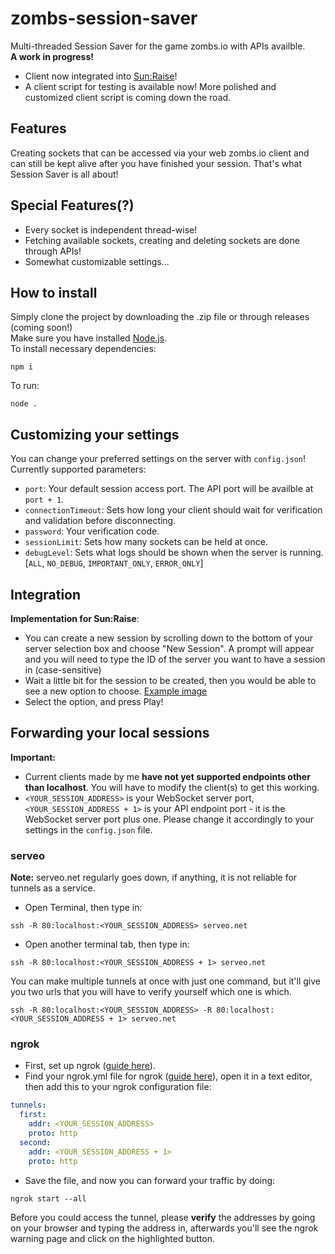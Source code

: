# zombs-session-saver
Multi-threaded Session Saver for the game zombs.io with APIs availble. <br>
**A work in progress!** 
- Client now integrated into [Sun:Raise](https://greasyfork.org/en/scripts/467381-sun-raise-zombs-io)!
- A client script for testing is available now! More polished and customized client script is coming down the road.

## Features
Creating sockets that can be accessed via your web zombs.io client and can still be kept alive after you have finished your session. That's what Session Saver is all about!

## Special Features(?)
- Every socket is independent thread-wise!
- Fetching available sockets, creating and deleting sockets are done through APIs!
- Somewhat customizable settings...

## How to install
Simply clone the project by downloading the .zip file or through releases (coming soon!) <br>
Make sure you have installed [Node.js](https://nodejs.org/en/download/prebuilt-installer). <br>
To install necessary dependencies:
```
npm i 
```
To run:
```
node .
```

## Customizing your settings
You can change your preferred settings on the server with `config.json`! Currently supported parameters:
- `port`: Your default session access port. The API port will be availble at `port + 1`.
- `connectionTimeout`: Sets how long your client should wait for verification and validation before disconnecting.
- `password`: Your verification code.
- `sessionLimit`: Sets how many sockets can be held at once.
- `debugLevel`: Sets what logs should be shown when the server is running. [`ALL`, `NO_DEBUG`, `IMPORTANT_ONLY`, `ERROR_ONLY`] 

## Integration
**Implementation for Sun:Raise**:
- You can create a new session by scrolling down to the bottom of your server selection box and choose "New Session". A prompt will appear and you will need to type the ID of the server you want to have a session in (case-sensitive)
- Wait a little bit for the session to be created, then you would be able to see a new option to choose. [Example image](https://github.com/AyuBloom/zombs-session-saver/assets/85625843/7d1613ae-b05b-4086-9144-5f2bac7b5a52)
- Select the option, and press Play!

## Forwarding your local sessions
**Important:**
- Current clients made by me **have not yet supported endpoints other than localhost**. You will have to modify the client(s) to get this working.
- `<YOUR_SESSION_ADDRESS>` is your WebSocket server port, `<YOUR_SESSION_ADDRESS + 1>` is your API endpoint port - it is the WebSocket server port plus one. Please change it accordingly to your settings in the `config.json` file. 
### serveo
**Note:** serveo.net regularly goes down, if anything, it is not reliable for tunnels as a service.
- Open Terminal, then type in:
```
ssh -R 80:localhost:<YOUR_SESSION_ADDRESS> serveo.net
```
- Open another terminal tab, then type in:
```
ssh -R 80:localhost:<YOUR_SESSION_ADDRESS + 1> serveo.net
```
You can make multiple tunnels at once with just one command, but it'll give you two urls that you will have to verify yourself which one is which.
```
ssh -R 80:localhost:<YOUR_SESSION_ADDRESS> -R 80:localhost:<YOUR_SESSION_ADDRESS + 1> serveo.net
```
### ngrok
- First, set up ngrok ([guide here](https://dashboard.ngrok.com/get-started/setup/)).
- Find your ngrok.yml file for ngrok ([guide here](https://ngrok.com/docs/agent/config/)), open it in a text editor, then add this to your ngrok configuration file:
```yml
tunnels:
  first:
    addr: <YOUR_SESSION_ADDRESS>      
    proto: http    
  second:
    addr: <YOUR_SESSION_ADDRESS + 1> 
    proto: http
```
- Save the file, and now you can forward your traffic by doing:
```
ngrok start --all
```
Before you could access the tunnel, please **verify** the addresses by going on your browser and typing the address in, afterwards you'll see the ngrok warning page and click on the highlighted button.
